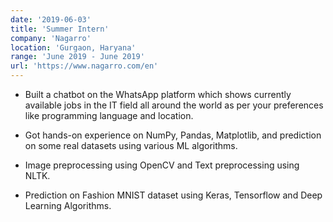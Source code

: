 ```yaml
---
date: '2019-06-03'
title: 'Summer Intern'
company: 'Nagarro'
location: 'Gurgaon, Haryana'
range: 'June 2019 - June 2019'
url: 'https://www.nagarro.com/en'
---
```


- Built a chatbot on the WhatsApp platform which shows
  currently available jobs in the IT field all around the world as
  per your preferences like programming language and location.

- Got hands-on experience on NumPy, Pandas, Matplotlib, and
  prediction on some real datasets using various ML algorithms.

- Image preprocessing using OpenCV and Text preprocessing
  using NLTK.

- Prediction on Fashion MNIST dataset using Keras, Tensorflow
  and Deep Learning Algorithms.

